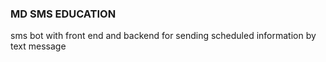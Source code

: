 ### MD SMS EDUCATION

sms bot with front end and backend for sending scheduled information by text message
